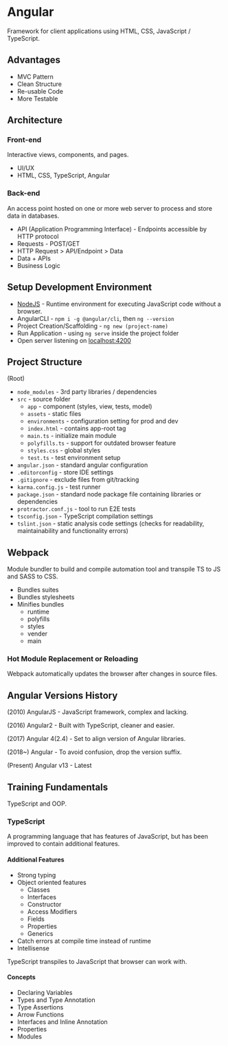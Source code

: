 # Angular

Framework for client applications using HTML, CSS, JavaScript / TypeScript.

## Advantages

-   MVC Pattern
-   Clean Structure
-   Re-usable Code
-   More Testable

## Architecture

### Front-end

Interactive views, components, and pages.

-   UI/UX
-   HTML, CSS, TypeScript, Angular

### Back-end

An access point hosted on one or more web server to process and store data in databases.

-   API (Application Programming Interface) - Endpoints accessible by HTTP protocol
-   Requests - POST/GET
-   HTTP Request > API/Endpoint > Data
-   Data + APIs
-   Business Logic

## Setup Development Environment

-   [NodeJS](https://nodejs.org/) - Runtime environment for executing JavaScript code without a browser.
-   AngularCLI - `npm i -g @angular/cli`, then `ng --version`
-   Project Creation/Scaffolding - `ng new (project-name)`
-   Run Application - using `ng serve` inside the project folder
-   Open server listening on [localhost:4200](http://localhost:4200/)

## Project Structure

(Root)

-   `node_modules` - 3rd party libraries / dependencies
-   `src` - source folder
    -   `app` - component (styles, view, tests, model)
    -   `assets` - static files
    -   `environments` - configuration setting for prod and dev
    -   `index.html` - contains app-root tag
    -   `main.ts` - initialize main module
    -   `polyfills.ts` - support for outdated browser feature
    -   `styles.css` - global styles
    -   `test.ts` - test environment setup
-   `angular.json` - standard angular configuration
-   `.editorconfig` - store IDE settings
-   `.gitignore` - exclude files from git/tracking
-   `karma.config.js` - test runner
-   `package.json` - standard node package file containing libraries or dependencies
-   `protractor.conf.js` - tool to run E2E tests
-   `tsconfig.json` - TypeScript compilation settings
-   `tslint.json` - static analysis code settings (checks for readability, maintainability and functionality errors)

## Webpack

Module bundler to build and compile automation tool and transpile TS to JS and SASS to CSS.

-   Bundles suites
-   Bundles stylesheets
-   Minifies bundles
    -   runtime
    -   polyfills
    -   styles
    -   vender
    -   main

### Hot Module Replacement or Reloading

Webpack automatically updates the browser after changes in source files.

## Angular Versions History

(2010) AngularJS - JavaScript framework, complex and lacking.

(2016) Angular2 - Built with TypeScript, cleaner and easier.

(2017) Angular 4(2.4) - Set to align version of Angular libraries.

(2018~) Angular - To avoid confusion, drop the version suffix.

(Present) Angular v13 - Latest

## Training Fundamentals

TypeScript and OOP.

### TypeScript

A programming language that has features of JavaScript, but has been improved to contain additional features.

#### Additional Features

-   Strong typing
-   Object oriented features
    -   Classes
    -   Interfaces
    -   Constructor
    -   Access Modifiers
    -   Fields
    -   Properties
    -   Generics
-   Catch errors at compile time instead of runtime
-   Intellisense

TypeScript transpiles to JavaScript that browser can work with.

#### Concepts

-   Declaring Variables
-   Types and Type Annotation
-   Type Assertions
-   Arrow Functions
-   Interfaces and Inline Annotation
-   Properties
-   Modules
